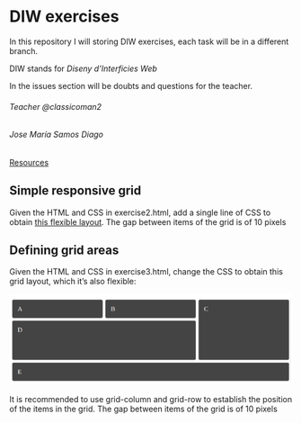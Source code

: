 # DIW exercises

In this repository I will storing DIW exercises, each task will be in a different branch.

DIW stands for *Diseny d'Interficies Web*

In the issues section will be doubts and questions for the teacher.

###### Teacher @classicoman2

###### Jose María Samos Diago

[Resources](docs/base.zip)

## Simple responsive grid

Given the HTML and CSS in exercise2.html, add a single line of CSS to obtain [this flexible layout](https://www.useloom.com/share/d0629cc4c4614d34bb8de52e257035c4). 
The gap between items of the grid is of 10 pixels

## Defining grid areas

Given the HTML and CSS in exercise3.html, change the CSS to obtain this grid layout, which it’s also flexible:

![grid-areas](docs/grid-areas.png)

It is recommended to use  grid-column  and  grid-row  to establish the position of the items in the grid. The gap between items of the grid is of 10 pixels